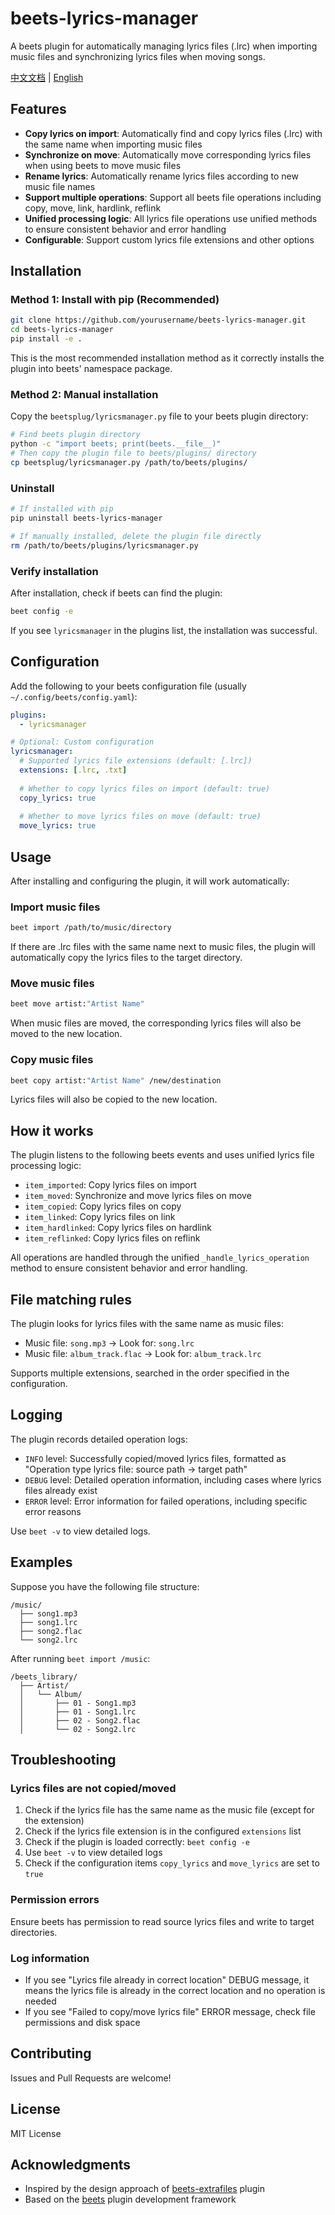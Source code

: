 # beets-lyrics-manager

A beets plugin for automatically managing lyrics files (.lrc) when importing music files and synchronizing lyrics files when moving songs.

[中文文档](README_CN.md) | [English](README.md)

## Features

- **Copy lyrics on import**: Automatically find and copy lyrics files (.lrc) with the same name when importing music files
- **Synchronize on move**: Automatically move corresponding lyrics files when using beets to move music files
- **Rename lyrics**: Automatically rename lyrics files according to new music file names
- **Support multiple operations**: Support all beets file operations including copy, move, link, hardlink, reflink
- **Unified processing logic**: All lyrics file operations use unified methods to ensure consistent behavior and error handling
- **Configurable**: Support custom lyrics file extensions and other options

## Installation

### Method 1: Install with pip (Recommended)

```bash
git clone https://github.com/yourusername/beets-lyrics-manager.git
cd beets-lyrics-manager
pip install -e .
```

This is the most recommended installation method as it correctly installs the plugin into beets' namespace package.

### Method 2: Manual installation

Copy the `beetsplug/lyricsmanager.py` file to your beets plugin directory:

```bash
# Find beets plugin directory
python -c "import beets; print(beets.__file__)"
# Then copy the plugin file to beets/plugins/ directory
cp beetsplug/lyricsmanager.py /path/to/beets/plugins/
```

### Uninstall

```bash
# If installed with pip
pip uninstall beets-lyrics-manager

# If manually installed, delete the plugin file directly
rm /path/to/beets/plugins/lyricsmanager.py
```

### Verify installation

After installation, check if beets can find the plugin:

```bash
beet config -e
```

If you see `lyricsmanager` in the plugins list, the installation was successful.

## Configuration

Add the following to your beets configuration file (usually `~/.config/beets/config.yaml`):

```yaml
plugins:
  - lyricsmanager

# Optional: Custom configuration
lyricsmanager:
  # Supported lyrics file extensions (default: [.lrc])
  extensions: [.lrc, .txt]
  
  # Whether to copy lyrics files on import (default: true)
  copy_lyrics: true
  
  # Whether to move lyrics files on move (default: true)
  move_lyrics: true
```

## Usage

After installing and configuring the plugin, it will work automatically:

### Import music files

```bash
beet import /path/to/music/directory
```

If there are .lrc files with the same name next to music files, the plugin will automatically copy the lyrics files to the target directory.

### Move music files

```bash
beet move artist:"Artist Name"
```

When music files are moved, the corresponding lyrics files will also be moved to the new location.

### Copy music files

```bash
beet copy artist:"Artist Name" /new/destination
```

Lyrics files will also be copied to the new location.

## How it works

The plugin listens to the following beets events and uses unified lyrics file processing logic:

- `item_imported`: Copy lyrics files on import
- `item_moved`: Synchronize and move lyrics files on move
- `item_copied`: Copy lyrics files on copy
- `item_linked`: Copy lyrics files on link
- `item_hardlinked`: Copy lyrics files on hardlink
- `item_reflinked`: Copy lyrics files on reflink

All operations are handled through the unified `_handle_lyrics_operation` method to ensure consistent behavior and error handling.

## File matching rules

The plugin looks for lyrics files with the same name as music files:

- Music file: `song.mp3` → Look for: `song.lrc`
- Music file: `album_track.flac` → Look for: `album_track.lrc`

Supports multiple extensions, searched in the order specified in the configuration.

## Logging

The plugin records detailed operation logs:

- `INFO` level: Successfully copied/moved lyrics files, formatted as "Operation type lyrics file: source path -> target path"
- `DEBUG` level: Detailed operation information, including cases where lyrics files already exist
- `ERROR` level: Error information for failed operations, including specific error reasons

Use `beet -v` to view detailed logs.

## Examples

Suppose you have the following file structure:

```
/music/
  ├── song1.mp3
  ├── song1.lrc
  ├── song2.flac
  └── song2.lrc
```

After running `beet import /music`:

```
/beets_library/
  ├── Artist/
  │   └── Album/
  │       ├── 01 - Song1.mp3
  │       ├── 01 - Song1.lrc
  │       ├── 02 - Song2.flac
  │       └── 02 - Song2.lrc
```

## Troubleshooting

### Lyrics files are not copied/moved

1. Check if the lyrics file has the same name as the music file (except for the extension)
2. Check if the lyrics file extension is in the configured `extensions` list
3. Check if the plugin is loaded correctly: `beet config -e`
4. Use `beet -v` to view detailed logs
5. Check if the configuration items `copy_lyrics` and `move_lyrics` are set to `true`

### Permission errors

Ensure beets has permission to read source lyrics files and write to target directories.

### Log information

- If you see "Lyrics file already in correct location" DEBUG message, it means the lyrics file is already in the correct location and no operation is needed
- If you see "Failed to copy/move lyrics file" ERROR message, check file permissions and disk space

## Contributing

Issues and Pull Requests are welcome!

## License

MIT License

## Acknowledgments

- Inspired by the design approach of [beets-extrafiles](https://github.com/Holzhaus/beets-extrafiles) plugin
- Based on the [beets](https://beets.io/) plugin development framework 
